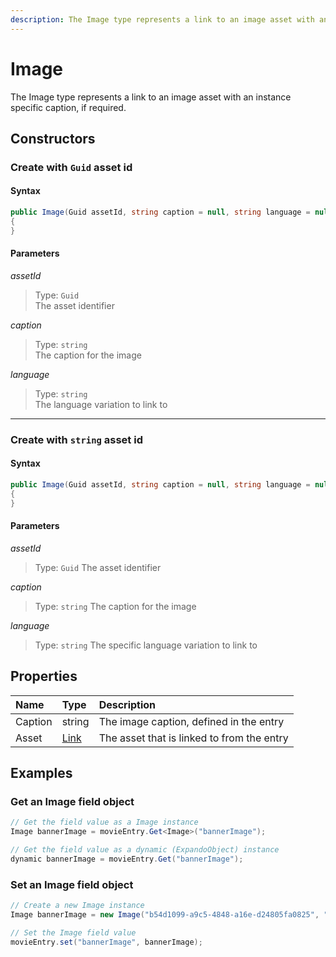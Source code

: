 ```yaml
---
description: The Image type represents a link to an image asset with an instance specific caption, if required.
---
```

# Image

The Image type represents a link to an image asset with an instance specific caption, if required.

## Constructors

### Create with `Guid` asset id

#### Syntax

```cs
public Image(Guid assetId, string caption = null, string language = null)
{
}
```

#### Parameters

*assetId*
> Type: `Guid`  
> The asset identifier

*caption*
> Type: `string`  
> The caption for the image

*language*
> Type: `string`  
> The language variation to link to

---

### Create with `string` asset id

#### Syntax

```cs
public Image(Guid assetId, string caption = null, string language = null)
{
}
```

#### Parameters

*assetId*
> Type: `Guid`
> The asset identifier

*caption*
> Type: `string`
> The caption for the image

*language*
> Type: `string`
> The specific language variation to link to



## Properties

| Name | Type | Description |
| :--- | :--- | :---------- |
| Caption | string | The image caption, defined in the entry |
| Asset | [Link](/model/link.md) | The asset that is linked to from the entry |

## Examples

### Get an Image field object

```cs
// Get the field value as a Image instance
Image bannerImage = movieEntry.Get<Image>("bannerImage");

// Get the field value as a dynamic (ExpandoObject) instance
dynamic bannerImage = movieEntry.Get("bannerImage");
```

### Set an Image field object

```cs
// Create a new Image instance
Image bannerImage = new Image("b54d1099-a9c5-4848-a16e-d24805fa0825", "Iron man main banner image");

// Set the Image field value
movieEntry.set("bannerImage", bannerImage);
```
